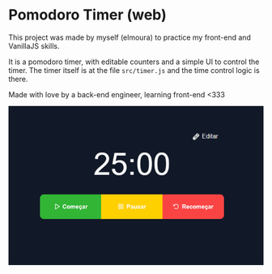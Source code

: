 # Pomodoro Timer (web)

This project was made by myself (elmoura) to practice my front-end and VanillaJS skills.

It is a pomodoro timer, with editable counters and a simple UI to control the timer.
The timer itself is at the file `src/timer.js` and the time control logic is there.

Made with love by a back-end engineer, learning front-end <333

![Pomodoro Timer website preview](./src/assets/site-preview.png)
